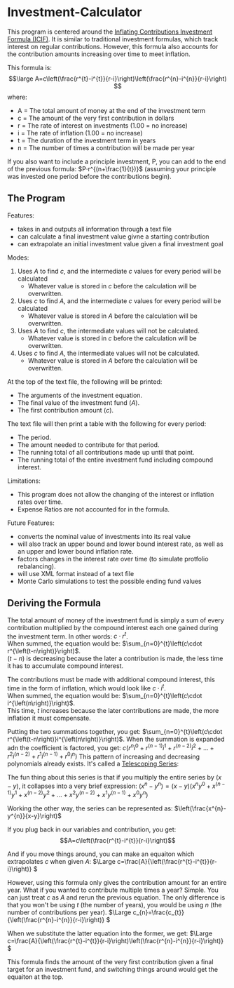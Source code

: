 # Investment-Calculator
This program is centered around the <ins>Inflating Contributions Investment Formula (ICIF)</ins>. It is similar to traditional investment formulas, which track interest on regular contributions. However, this formula also accounts for the contribution amounts increasing over time to meet inflation.

This formula is:
$$\large 
A=c\left(\frac{r^{t}-i^{t}}{r-i}\right)\left(\frac{r^{n}-i^{n}}{r-i}\right)
$$
where:
- A = The total amount of money at the end of the investment term
- c = The amount of the very first contribution in dollars
- r = The rate of interest on investments (1.00 = no increase)
- i = The rate of inflation (1.00 = no increase)
- t = The duration of the investment term in years
- n = The number of times a contribution will be made per year

If you also want to include a principle investment, P, you can add to the end of the previous formula:   $P⋅r^{(n+\frac{1}{t})}$ (assuming your principle was invested one period before the contributions begin).

## The Program
Features:
- takes in and outputs all information through a text file
- can calculate a final investment value givne a starting contribution
- can extrapolate an initial investment value given a final investment goal

Modes: 
1. Uses $A$ to find $c$, and the intermediate $c$ values for every period will be calculated
    - Whatever value is stored in $c$ before the calculation will be overwritten.
2. Uses $c$ to find $A$, and the intermediate $c$ values for every period will be calculated
    - Whatever value is stored in $A$ before the calculation will be overwritten.
3. Uses $A$ to find $c$, the intermediate values will not be calculated.
    - Whatever value is stored in $c$ before the calculation will be overwritten.
4. Uses $c$ to find $A$, the intermediate values will not be calculated.
    - Whatever value is stored in $A$ before the calculation will be overwritten.

At the top of the text file, the following will be printed:
- The arguments of the investment equation.
- The final value of the investment fund ($A$).
- The first contribution amount ($c$).

The text file will then print a table with the following for every period:
- The period.
- The amount needed to contribute for that period.
- The running total of all contributions made up until that point.
- The running total of the entire investment fund including compound interest.

Limitations:
- This program does not allow the changing of the interest or inflation rates over time.
- Expense Ratios are not accounted for in the formula.

Future Features:
- converts the nominal value of investments into its real value
- will also track an upper bound and lower bound interest rate, as well as an upper and lower bound inflation rate.
- factors changes in the interest rate over time (to simulate protfolio rebalancing).
- will use XML format instead of a text file
- Monte Carlo simulations to test the possible ending fund values


## Deriving the Formula

The total amount of money of the investment fund is simply a sum of every contribution multiplied by the compound interest each one gained during the investment term. In other words: $c\cdot r^{t}$.
<br>
When summed, the equation would be: $\sum_{n=0}^{t}\left(c\cdot r^{\left(t-n\right)}\right)$.
<br>
$(t-n)$ is decreasing because the later a contribution is made, the less time it has to accumulate compound interest.

The contributions must be made with additional compound interest, this time in the form of inflation, which would look like $c\cdot i^{t}$.
<br>
When summed, the equation would be: $\sum_{n=0}^{t}\left(c\cdot i^{\left(n\right)}\right)$.
<br>
This time, $t$ increases because the later contributions are made, the more inflation it must compensate.

Putting the two summations together, you get: $\sum_{n=0}^{t}\left(c\cdot r^{\left(t-n\right)}i^{\left(n\right)}\right)$.
When the summation is expanded adn the coefficient is factored, you get:
$c\left(r^{n}i^{0}+r^{\left(n-1\right)}i^{1}+r^{\left(n-2\right)}i^{2}+...+r^{2}i^{\left(n-2\right)}+r^{1}i^{\left(n-1\right)}+r^{0}i^{n}\right)$
This pattern of increasing and decreasing polynomials already exists. It's called a <ins>Telescoping Series</ins>:

The fun thing about this series is that if you multiply the entire series by $(x-y)$, it collapses into a very brief expression:
$\left(x^{n}-y^{n}\right)=\left(x-y\right)\left(x^{n}y^{0}+x^{\left(n-1\right)}y^{1}+x^{\left(n-2\right)}y^{2}+...+x^{2}y^{\left(n-2\right)}+x^{1}y^{\left(n-1\right)}+x^{0}y^{n}\right)$

Working the other way, the series can be represented as: $\left(\frac{x^{n}-y^{n}}{x-y}\right)$

If you plug back in our variables and contribution, you get:
$$A=c\left(\frac{r^{t}-i^{t}}{r-i}\right)$$

And if you move things around, you can make an equaiton which extrapolates $c$ when given $A$:
$\Large
c=\frac{A}{\left(\frac{r^{t}-i^{t}}{r-i}\right)}
$

However, using this formula only gives the contribution amount for an entire year. What if you wanted to contribute multiple times a year? Simple. You can just treat $c$ as $A$ and rerun the previous equation. The only difference is that you won't be using $t$ (the number of years), you would be using $n$ (the number of contributions per year).
$\Large
c_{n}=\frac{c_{t}}{\left(\frac{r^{n}-i^{n}}{r-i}\right)}
$

When we substitute the latter equation into the former, we get:
$\Large
c=\frac{A}{\left(\frac{r^{t}-i^{t}}{r-i}\right)\left(\frac{r^{n}-i^{n}}{r-i}\right)}
$

This formula finds the amount of the very first contribution given a final target for an investment fund, and switching things around would get the equaiton at the top.
